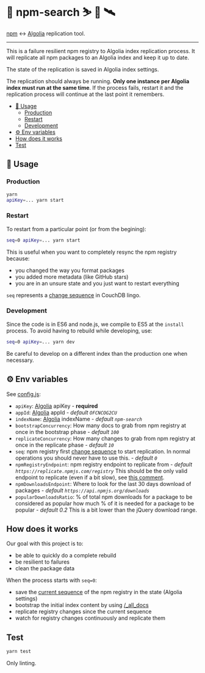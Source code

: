 # 🗿 npm-search ⛷ 🐌 🛰

[npm](https://www.npmjs.com/) ↔️ [Algolia](https://www.algolia.com/) replication tool.

* * *

This is a failure resilient npm registry to Algolia index replication process.
It will replicate all npm packages to an Algolia index and keep it up to date.

The state of the replication is saved in Algolia index settings.

The replication should always be running. **Only one instance per Algolia index must run at the same time**.
If the process fails, restart it and the replication process will continue at the last point it remembers.

<!-- START doctoc generated TOC please keep comment here to allow auto update -->
<!-- DON'T EDIT THIS SECTION, INSTEAD RE-RUN doctoc TO UPDATE -->


- [📖 Usage](#%F0%9F%93%96-usage)
  - [Production](#production)
  - [Restart](#restart)
  - [Development](#development)
- [⚙ Env variables](#%E2%9A%99-env-variables)
- [How does it works](#how-does-it-works)
- [Test](#test)

<!-- END doctoc generated TOC please keep comment here to allow auto update -->

## 📖 Usage

### Production

```sh
yarn
apiKey=... yarn start
```

### Restart

To restart from a particular point (or from the begining):

```sh
seq=0 apiKey=... yarn start
```

This is useful when you want to completely resync the npm registry because:
- you changed the way you format packages
- you added more metadata (like GitHub stars)
- you are in an unsure state and you just want to restart everything

`seq` represents a [change sequence](http://docs.couchdb.org/en/2.0.0/json-structure.html#changes-information-for-a-database)
in CouchDB lingo.

### Development

Since the code is in ES6 and node.js, we compile to ES5 at the `install` process. To avoid having to rebuild
while developing, use:

```sh
seq=0 apiKey=... yarn dev
```

Be careful to develop on a different index than the production one when necessary.

## ⚙ Env variables

See [config.js](./config.js):
- `apiKey`: [Algolia](https://www.algolia.com/) apiKey - **required**
- `appId`: [Algolia](https://www.algolia.com/) appId - *default `OFCNCOG2CU`*
- `indexName`: [Algolia](https://www.algolia.com/) indexName - *default `npm-search`*
- `bootstrapConcurrency`: How many docs to grab from npm registry at once in the bootstrap phase - *default `100`*
- `replicateConcurrency`: How many changes to grab from npm registry at once in the replicate phase - *default `10`*
- `seq`: npm registry first [change sequence](http://docs.couchdb.org/en/2.0.0/json-structure.html#changes-information-for-a-database)
  to start replication. In normal operations you should never have to use this. - *default `0`*
- `npmRegistryEndpoint`: npm registry endpoint to replicate from - *default `https://replicate.npmjs.com/registry`*
  This should be the only valid endpoint to replicate (even if a bit slow), see [this comment](https://github.com/npm/registry/issues/44#issuecomment-267732513).
- `npmDownloadsEndpoint`: Where to look for the last 30 days download of packages - *default `https://api.npmjs.org/downloads`*
- `popularDownloadsRatio`: % of total npm downloads for a package to be considered as popular
  how much % of it is needed for a package to be popular - *default 0.2* This is a bit lower than
  the jQuery download range.

## How does it works

Our goal with this project is to:
- be able to quickly do a complete rebuild
- be resilient to failures
- clean the package data

When the process starts with `seq=0`:
- save the [current sequence](https://replicate.npmjs.com/) of the npm registry in the state (Algolia settings)
- bootstrap the initial index content by using [/_all_docs](http://docs.couchdb.org/en/2.0.0/api/database/bulk-api.html)
- replicate registry changes since the current sequence
- watch for registry changes continuously and replicate them

## Test

```sh
yarn test
```

Only linting.
